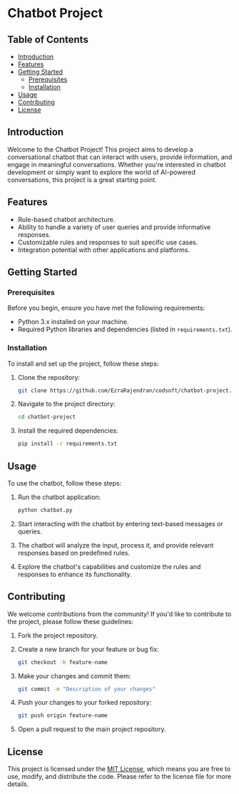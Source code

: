 # Chatbot Project

## Table of Contents

- [Introduction](#introduction)
- [Features](#features)
- [Getting Started](#getting-started)
  - [Prerequisites](#prerequisites)
  - [Installation](#installation)
- [Usage](#usage)
- [Contributing](#contributing)
- [License](#license)

## Introduction

Welcome to the Chatbot Project! This project aims to develop a conversational chatbot that can interact with users, provide information, and engage in meaningful conversations. Whether you're interested in chatbot development or simply want to explore the world of AI-powered conversations, this project is a great starting point.

## Features

- Rule-based chatbot architecture.
- Ability to handle a variety of user queries and provide informative responses.
- Customizable rules and responses to suit specific use cases.
- Integration potential with other applications and platforms.

## Getting Started

### Prerequisites

Before you begin, ensure you have met the following requirements:

- Python 3.x installed on your machine.
- Required Python libraries and dependencies (listed in `requirements.txt`).

### Installation

To install and set up the project, follow these steps:

1. Clone the repository:

   ```bash
   git clone https://github.com/EzraRajendran/codsoft/chatbot-project.git
   ```

2. Navigate to the project directory:

   ```bash
   cd chatbot-project
   ```

3. Install the required dependencies:

   ```bash
   pip install -r requirements.txt
   ```

## Usage

To use the chatbot, follow these steps:

1. Run the chatbot application:

   ```bash
   python chatbot.py
   ```

2. Start interacting with the chatbot by entering text-based messages or queries.

3. The chatbot will analyze the input, process it, and provide relevant responses based on predefined rules.

4. Explore the chatbot's capabilities and customize the rules and responses to enhance its functionality.

## Contributing

We welcome contributions from the community! If you'd like to contribute to the project, please follow these guidelines:

1. Fork the project repository.

2. Create a new branch for your feature or bug fix:

   ```bash
   git checkout -b feature-name
   ```

3. Make your changes and commit them:

   ```bash
   git commit -m "Description of your changes"
   ```

4. Push your changes to your forked repository:

   ```bash
   git push origin feature-name
   ```

5. Open a pull request to the main project repository.

## License

This project is licensed under the [MIT License](LICENSE), which means you are free to use, modify, and distribute the code. Please refer to the license file for more details.

